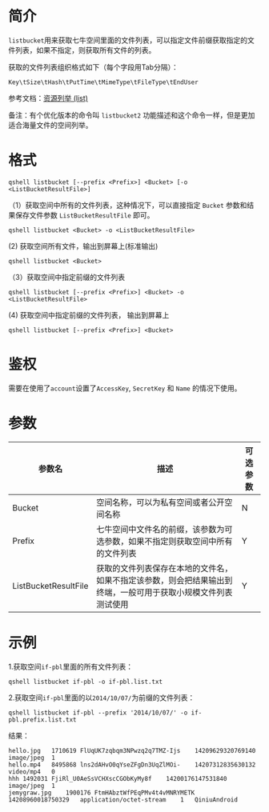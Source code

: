 # 简介

`listbucket`用来获取七牛空间里面的文件列表，可以指定文件前缀获取指定的文件列表，如果不指定，则获取所有文件的列表。

获取的文件列表组织格式如下（每个字段用Tab分隔）：

```
Key\tSize\tHash\tPutTime\tMimeType\tFileType\tEndUser
```


参考文档：[资源列举 (list)](http://developer.qiniu.com/code/v6/api/kodo-api/rs/list.html)

备注：有个优化版本的命令叫 `listbucket2` 功能描述和这个命令一样，但是更加适合海量文件的空间列举。

# 格式

```
qshell listbucket [--prefix <Prefix>] <Bucket> [-o <ListBucketResultFile>]
```

（1）获取空间中所有的文件列表，这种情况下，可以直接指定 `Bucket` 参数和结果保存文件参数 `ListBucketResultFile` 即可。

```
qshell listbucket <Bucket> -o <ListBucketResultFile>
```

 (2) 获取空间所有文件，输出到屏幕上(标准输出)

 ```
 qshell listbucket <Bucket> 
 ```

（3）获取空间中指定前缀的文件列表

```
qshell listbucket [--prefix <Prefix>] <Bucket> -o <ListBucketResultFile>
```

 (4) 获取空间中指定前缀的文件列表， 输出到屏幕上
 
 ```
 qshell listbucket [--prefix <Prefix>] <Bucket>
 ```


# 鉴权

需要在使用了`account`设置了`AccessKey`, `SecretKey` 和  `Name` 的情况下使用。

# 参数

|参数名|描述|可选参数|
|------|------|----|
|Bucket|空间名称，可以为私有空间或者公开空间名称|N|
|Prefix|七牛空间中文件名的前缀，该参数为可选参数，如果不指定则获取空间中所有的文件列表|Y|
|ListBucketResultFile|获取的文件列表保存在本地的文件名，如果不指定该参数，则会把结果输出到终端，一般可用于获取小规模文件列表测试使用|Y|

# 示例

1.获取空间`if-pbl`里面的所有文件列表：

```
qshell listbucket if-pbl -o if-pbl.list.txt
```

2.获取空间`if-pbl`里面的以`2014/10/07/`为前缀的文件列表：

```
qshell listbucket if-pbl --prefix '2014/10/07/' -o if-pbl.prefix.list.txt
```

结果：

```
hello.jpg	1710619	FlUqUK7zqbqm3NPwzq2q7TMZ-Ijs	14209629320769140	image/jpeg  1
hello.mp4	8495868	lns2dAHvO0qYseZFgDn3UqZlMOi-	14207312835630132	video/mp4   0
hhh	1492031	FjiRl_U0AeSsVCHXscCGObKyMy8f	14200176147531840	image/jpeg  1
jemygraw.jpg	1900176	FtmHAbztWfPEqPMv4t4vMNRYMETK	14208960018750329	application/octet-stream	1   QiniuAndroid
```

